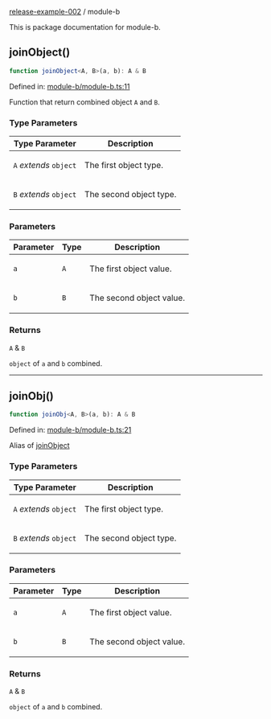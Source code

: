 [release-example-002](https://github.com/itsmeid/release-example-002/tree/main/docs/README.md) / module-b

This is package documentation for module-b.

## joinObject()

```ts
function joinObject<A, B>(a, b): A & B
```

Defined in: [module-b/module-b.ts:11](https://github.com/itsmeid/release-example-002/blob/main/src/module-b/module-b.ts#L11)

Function that return combined object `A` and `B`.

### Type Parameters

<table>
<thead>
<tr>
<th>Type Parameter</th>
<th>Description</th>
</tr>
</thead>
<tbody>
<tr>
<td>

`A` *extends* `object`

</td>
<td>

The first object type.

</td>
</tr>
<tr>
<td>

`B` *extends* `object`

</td>
<td>

The second object type.

</td>
</tr>
</tbody>
</table>

### Parameters

<table>
<thead>
<tr>
<th>Parameter</th>
<th>Type</th>
<th>Description</th>
</tr>
</thead>
<tbody>
<tr>
<td>

`a`

</td>
<td>

`A`

</td>
<td>

The first object value.

</td>
</tr>
<tr>
<td>

`b`

</td>
<td>

`B`

</td>
<td>

The second object value.

</td>
</tr>
</tbody>
</table>

### Returns

`A` & `B`

`object` of `a` and `b` combined.

***

## joinObj()

```ts
function joinObj<A, B>(a, b): A & B
```

Defined in: [module-b/module-b.ts:21](https://github.com/itsmeid/release-example-002/blob/main/src/module-b/module-b.ts#L21)

Alias of [joinObject](https://github.com/itsmeid/release-example-002/tree/main/docs/module-b.md#joinObject)

### Type Parameters

<table>
<thead>
<tr>
<th>Type Parameter</th>
<th>Description</th>
</tr>
</thead>
<tbody>
<tr>
<td>

`A` *extends* `object`

</td>
<td>

The first object type.

</td>
</tr>
<tr>
<td>

`B` *extends* `object`

</td>
<td>

The second object type.

</td>
</tr>
</tbody>
</table>

### Parameters

<table>
<thead>
<tr>
<th>Parameter</th>
<th>Type</th>
<th>Description</th>
</tr>
</thead>
<tbody>
<tr>
<td>

`a`

</td>
<td>

`A`

</td>
<td>

The first object value.

</td>
</tr>
<tr>
<td>

`b`

</td>
<td>

`B`

</td>
<td>

The second object value.

</td>
</tr>
</tbody>
</table>

### Returns

`A` & `B`

`object` of `a` and `b` combined.
